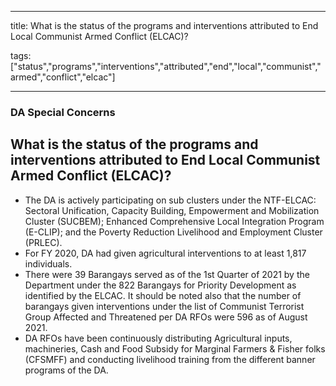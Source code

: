 
---

title: What is the status of the programs and interventions attributed to End Local Communist Armed Conflict (ELCAC)?

tags: ["status","programs","interventions","attributed","end","local","communist","armed","conflict","elcac"]

---

### DA Special Concerns

## What is the status of the programs and interventions attributed to End Local Communist Armed Conflict (ELCAC)?


 - The DA is actively participating on sub clusters under the NTF-ELCAC: Sectoral Unification, Capacity Building, Empowerment and Mobilization Cluster (SUCBEM); Enhanced Comprehensive Local Integration Program (E-CLIP); and the Poverty Reduction Livelihood and Employment Cluster (PRLEC).
 - For FY 2020, DA had given agricultural interventions to at least 1,817 individuals.
 - There were 39 Barangays served as of the 1st Quarter of 2021 by the Department under the 822 Barangays for Priority Development as identified by the ELCAC. It should be noted also that the number of barangays given interventions under the list of Communist Terrorist Group Affected and Threatened per DA RFOs were 596 as of August 2021.
 - DA RFOs have been continuously distributing Agricultural inputs, machineries, Cash and Food Subsidy for Marginal Farmers & Fisher folks (CFSMFF) and conducting livelihood training from the different banner programs of the DA.
